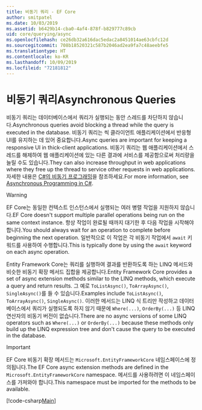```yaml
---
title: 비동기 쿼리 - EF Core
author: smitpatel
ms.date: 10/03/2019
ms.assetid: b6429b14-cba0-4af4-878f-b829777c89cb
uid: core/querying/async
ms.openlocfilehash: ce26db32a616dac5edac2a8451014ae63cbfc12d
ms.sourcegitcommit: 708b18520321c587b2046ad2ea9fa7c48aeebfe5
ms.translationtype: HT
ms.contentlocale: ko-KR
ms.lasthandoff: 10/09/2019
ms.locfileid: "72181812"
---
```

# <a name="asynchronous-queries"></a><span data-ttu-id="d91d0-102">비동기 쿼리</span><span class="sxs-lookup"><span data-stu-id="d91d0-102">Asynchronous Queries</span></span>

<span data-ttu-id="d91d0-103">비동기 쿼리는 데이터베이스에서 쿼리가 실행되는 동안 스레드를 차단하지 않습니다.</span><span class="sxs-lookup"><span data-stu-id="d91d0-103">Asynchronous queries avoid blocking a thread while the query is executed in the database.</span></span> <span data-ttu-id="d91d0-104">비동기 쿼리는 씩 클라이언트 애플리케이션에서 반응형 UI를 유지하는 데 있어 중요합니다.</span><span class="sxs-lookup"><span data-stu-id="d91d0-104">Async queries are important for keeping a responsive UI in thick-client applications.</span></span> <span data-ttu-id="d91d0-105">비동기 쿼리는 웹 애플리케이션에서 스레드를 해제하여 웹 애플리케이션에 있는 다른 결과에 서비스를 제공함으로써 처리량을 늘릴 수도 있습니다.</span><span class="sxs-lookup"><span data-stu-id="d91d0-105">They can also increase throughput in web applications where they free up the thread to service other requests in web applications.</span></span> <span data-ttu-id="d91d0-106">자세한 내용은 [C#의 비동기 프로그래밍](/dotnet/csharp/async)을 참조하세요.</span><span class="sxs-lookup"><span data-stu-id="d91d0-106">For more information, see [Asynchronous Programming in C#](/dotnet/csharp/async).</span></span>

> [!WARNING]  
> <span data-ttu-id="d91d0-107">EF Core는 동일한 컨텍스트 인스턴스에서 실행되는 여러 병렬 작업을 지원하지 않습니다.</span><span class="sxs-lookup"><span data-stu-id="d91d0-107">EF Core doesn't support multiple parallel operations being run on the same context instance.</span></span> <span data-ttu-id="d91d0-108">항상 작업이 완료될 때까지 대기한 후 다음 작업을 시작해야 합니다.</span><span class="sxs-lookup"><span data-stu-id="d91d0-108">You should always wait for an operation to complete before beginning the next operation.</span></span> <span data-ttu-id="d91d0-109">일반적으로 이 작업은 각 비동기 작업에서 `await` 키워드를 사용하여 수행합니다.</span><span class="sxs-lookup"><span data-stu-id="d91d0-109">This is typically done by using the `await` keyword on each async operation.</span></span>

<span data-ttu-id="d91d0-110">Entity Framework Core는 쿼리를 실행하여 결과를 반환하도록 하는 LINQ 메서드와 비슷한 비동기 확장 메서드 집합을 제공합니다.</span><span class="sxs-lookup"><span data-stu-id="d91d0-110">Entity Framework Core provides a set of async extension methods similar to the LINQ methods, which execute a query and return results.</span></span> <span data-ttu-id="d91d0-111">그 예로 `ToListAsync()`, `ToArrayAsync()`, `SingleAsync()`를 들 수 있습니다.</span><span class="sxs-lookup"><span data-stu-id="d91d0-111">Examples include `ToListAsync()`, `ToArrayAsync()`, `SingleAsync()`.</span></span> <span data-ttu-id="d91d0-112">이러한 메서드는 LINQ 식 트리만 작성하고 데이터베이스에서 쿼리가 실행되도록 하지 않기 때문에 `Where(...)`, `OrderBy(...)` 등 LINQ 연산자의 비동기 버전이 없습니다.</span><span class="sxs-lookup"><span data-stu-id="d91d0-112">There are no async versions of some LINQ operators such as `Where(...)` or `OrderBy(...)` because these methods only build up the LINQ expression tree and don't cause the query to be executed in the database.</span></span>

> [!IMPORTANT]  
> <span data-ttu-id="d91d0-113">EF Core 비동기 확장 메서드는 `Microsoft.EntityFrameworkCore` 네임스페이스에 정의됩니다.</span><span class="sxs-lookup"><span data-stu-id="d91d0-113">The EF Core async extension methods are defined in the `Microsoft.EntityFrameworkCore` namespace.</span></span> <span data-ttu-id="d91d0-114">메서드를 사용하려면 이 네임스페이스를 가져와야 합니다.</span><span class="sxs-lookup"><span data-stu-id="d91d0-114">This namespace must be imported for the methods to be available.</span></span>

[!code-csharp[Main](../../../samples/core/Querying/Async/Sample.cs#ToListAsync)]
